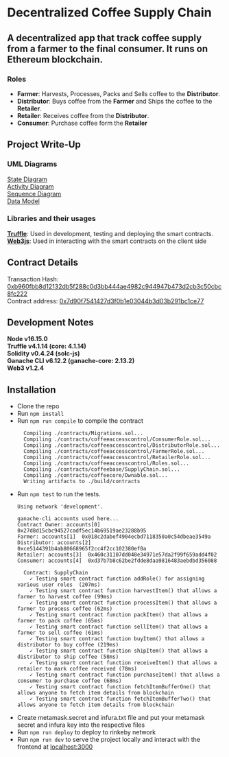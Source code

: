 # Decentralized Coffee Supply Chain
## A decentralized app that track coffee supply from a farmer to the final consumer. It runs on Ethereum blockchain.

### Roles
- **Farmer**: Harvests, Processes, Packs and Sells coffee to the **Distributor**.
- **Distributor**: Buys coffee from the **Farmer** and Ships the coffee to the **Retailer**.
- **Retailer**: Receives coffee from the **Distributor**.
- **Consumer**: Purchase coffee form the **Retailer**

## Project Write-Up

### UML Diagrams

[State Diagram](./uml-diagrams/state-diagram.png)<br>
[Activity Diagram](./uml-diagrams/activity-diagram.png)<br>
[Sequence Diagram](./uml-diagrams/sequence-diagram.png)<br>
[Data Model](./uml-diagrams/class-diagram.png)<br>

### Libraries and their usages

[**Truffle**](http://truffleframework.com/): Used in development, testing and deploying the smart contracts.
[**Web3js**](https://web3js.readthedocs.io/): Used in interacting with the smart contracts on the client side


## Contract Details

Transaction Hash: [0xb960fbb8d12132db5f288c0d3bb444ae4982c944947b473d2cb3c50cbc8fc222](https://rinkeby.etherscan.io/tx/0xb960fbb8d12132db5f288c0d3bb444ae4982c944947b473d2cb3c50cbc8fc222)<br>
Contract address: [0x7d90f7541427d3f0b1e03044b3d03b291bc1ce77](https://rinkeby.etherscan.io/address/0x7d90f7541427d3f0b1e03044b3d03b291bc1ce77)<br>

## Development Notes
**Node v16.15.0**<br>
**Truffle v4.1.14 (core: 4.1.14)**<br>
**Solidity v0.4.24 (solc-js)**<br>
**Ganache CLI v6.12.2 (ganache-core: 2.13.2)**<br>
**Web3 v1.2.4**


## Installation
- Clone the repo
- Run ``npm install``
- Run ``npm run compile`` to compile the contract
  ``` 
    Compiling ./contracts/Migrations.sol...
    Compiling ./contracts/coffeeaccesscontrol/ConsumerRole.sol...
    Compiling ./contracts/coffeeaccesscontrol/DistributorRole.sol...
    Compiling ./contracts/coffeeaccesscontrol/FarmerRole.sol...
    Compiling ./contracts/coffeeaccesscontrol/RetailerRole.sol...
    Compiling ./contracts/coffeeaccesscontrol/Roles.sol...
    Compiling ./contracts/coffeebase/SupplyChain.sol...
    Compiling ./contracts/coffeecore/Ownable.sol...
    Writing artifacts to ./build/contracts

  ```
- Run ``npm test`` to run the tests. 
    ```
    Using network 'development'.

    ganache-cli accounts used here...
    Contract Owner: accounts[0]  0x27d8d15cbc94527cadf5ec14b69519ae23288b95
    Farmer: accounts[1]  0x018c2dabef4904ecbd7118350a0c54dbeae3549a
    Distributor: accounts[2]  0xce5144391b4ab80668965f2cc4f2cc102380ef0a
    Retailer: accounts[3]  0x460c31107dd048e34971e57da2f99f659add4f02
    Consumer: accounts[4]  0xd37b7b8c62be2fdde8daa9816483aebdbd356088

      Contract: SupplyChain
        ✓ Testing smart contract function addRole() for assigning various user roles  (207ms)
        ✓ Testing smart contract function harvestItem() that allows a farmer to harvest coffee (99ms)
        ✓ Testing smart contract function processItem() that allows a farmer to process coffee (62ms)
        ✓ Testing smart contract function packItem() that allows a farmer to pack coffee (65ms)
        ✓ Testing smart contract function sellItem() that allows a farmer to sell coffee (61ms)
        ✓ Testing smart contract function buyItem() that allows a distributor to buy coffee (219ms)
        ✓ Testing smart contract function shipItem() that allows a distributor to ship coffee (58ms)
        ✓ Testing smart contract function receiveItem() that allows a retailer to mark coffee received (78ms)
        ✓ Testing smart contract function purchaseItem() that allows a consumer to purchase coffee (68ms)
        ✓ Testing smart contract function fetchItemBufferOne() that allows anyone to fetch item details from blockchain
        ✓ Testing smart contract function fetchItemBufferTwo() that allows anyone to fetch item details from blockchain
    ```
- Create metamask.secret and infura.txt file and put your metamask secret and infura key into the respective files
- Run ``npm run deploy`` to deploy to rinkeby network
- Run ``npm run dev`` to serve the project locally and interact with the frontend at [localhost:3000](http://localhost:3000)

